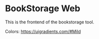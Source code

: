 # BookStorage Web

This is the frontend of the bookstorage tool.

Colors: https://uigradients.com/#Mild
